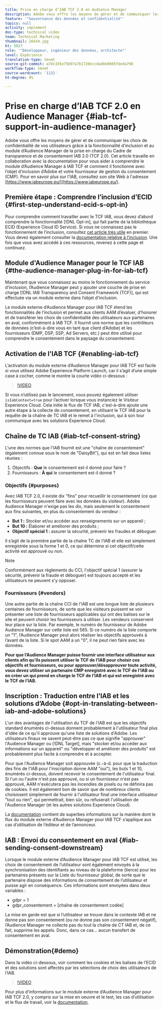 ```yaml
---
title: Prise en charge d’IAB TCF 2.0 en Audience Manager
description: Adobe vous offre les moyens de gérer et de communiquer les choix de confidentialité de vos utilisateurs grâce à la fonctionnalité d’inclusion et au module d’Audience Manager de la prise en charge du Cadre de transparence et de consentement IAB 2.0 (TCF 2.0). Cet article travaille en collaboration avec la documentation pour vous aider à comprendre le module d’Audience Manager à IAB TCF et comment il fonctionne avec l’objet d’inclusion d’Adobe et votre fournisseur de gestion du consentement (CMP).
feature: '"Gouvernance des données et confidentialité"'
topics: null
activity: implement
doc-type: technical video
team: Technical Marketing
thumbnail: 26434.jpg
kt: 5027
role: '"Développeur, ingénieur des données, architecte"'
level: Expérience
translation-type: tm+mt
source-git-commit: a7dc335e75697a7b1720eccdadbb9605fdeda798
workflow-type: tm+mt
source-wordcount: '1131'
ht-degree: 0%

---
```



# Prise en charge d’IAB TCF 2.0 en Audience Manager {#iab-tcf-support-in-audience-manager}

Adobe vous offre les moyens de gérer et de communiquer les choix de confidentialité de vos utilisateurs grâce à la fonctionnalité d’inclusion et au module d’Audience Manager de la prise en charge du Cadre de transparence et de consentement IAB 2.0 (TCF 2.0). Cet article travaille en collaboration avec la documentation pour vous aider à comprendre le module d’Audience Manager à IAB TCF et comment il fonctionne avec l’objet d’inclusion d’Adobe et votre fournisseur de gestion du consentement (CMP). Pour en savoir plus sur l&#39;IAB, consultez son site Web à l&#39;adresse [https://www.iabeurope.eu/](https://www.iabeurope.eu/).

## Première étape : Comprendre l’inclusion d’ECID {#first-step-understand-ecid-s-opt-in}

Pour comprendre comment travailler avec le TCF IAB, vous devez d’abord comprendre la fonctionnalité [!DNL Opt-in], qui fait partie de la bibliothèque ECID (Experience Cloud ID Service). Si vous ne connaissez pas le fonctionnement de l’inclusion, consultez [cet article très utile](https://docs.adobe.com/content/help/en/core-services-learn/tutorials/id-service/use-opt-in-to-control-experience-cloud-activities-based-on-user-consent.html) en premier. Vous devez également consulter la [documentation relative à l’inclusion](https://docs.adobe.com/content/help/fr-FR/id-service/using/implementation/opt-in-service/optin-overview.html). Une fois que vous avez accédé à ces ressources, revenez à cette page et continuez.

## Module d&#39;Audience Manager pour le TCF IAB {#the-audience-manager-plug-in-for-iab-tcf}

Maintenant que vous connaissez au moins le fonctionnement du service d’inclusion, l’Audience Manager peut y ajouter une couche de prise en charge [!DNL IAB Transparency and Consent Framework (TCF)], qui est effectuée via un module externe dans l’objet d’inclusion.

Le module externe d’Audience Manager pour IAB TCF étend les fonctionnalités de l’inclusion et permet aux clients AAM d’évaluer, d’honorer et de transférer les choix de confidentialité des utilisateurs aux partenaires en aval, conformément à IAB TCF. Il fournit une norme que les contrôleurs de données (c’est-à-dire vous en tant que client d’Adobe) et les fournisseurs (DMP, DSP, SSP, Ad Servers, etc.) peut être utilisé pour comprendre le consentement dans le paysage du consentement.

## Activation de l&#39;IAB TCF {#enabling-iab-tcf}

L’activation du module externe d’Audience Manager pour IAB TCF est facile si vous utilisez Adobe Experience Platform Launch, car il s’agit d’une simple case à cocher, comme le montre la courte vidéo ci-dessous :

>[!VIDEO](https://video.tv.adobe.com/v/26433/?quality=12)

Si vous n’utilisez pas le lancement, vous pouvez également utiliser `isIabContext=true` pour l’activer lorsque vous instanciez le Visiteur Experience Cloud. Cela initie le flux de TCF IAB, c&#39;est-à-dire ajoute une autre étape à la collecte de consentement, en utilisant le TCF IAB pour la requête de la chaîne de TC IAB et le remet à l&#39;inclusion, qui à son tour communique avec les solutions Experience Cloud.

## Chaîne de TC IAB {#iab-tcf-consent-string}

L&#39;une des normes que l&#39;IAB fournit est une &quot;chaîne de consentement&quot; (également connue sous le nom de &quot;DaisyBit&quot;), qui est en fait deux listes réunies :

1. Objectifs : **Que** le consentement est-il donné pour faire ?
1. Fournisseurs : **À qui** le consentement est-il donné ?

### Objectifs {#purposes}

Avec IAB TCF 2.0, il existe dix &quot;fins&quot; pour recueillir le consentement (ce que les fournisseurs peuvent faire avec les données du visiteur). Adobe Audience Manager n&#39;exige pas les dix, mais seulement le consentement aux fins suivantes, en plus du consentement du vendeur :

* **But 1 :** Stocker et/ou accéder aux renseignements sur un appareil ;
* **But 10 :** Élaborer et améliorer des produits ;
* **Objectif spécial 1 :** assurer la sécurité, prévenir les fraudes et déboguer.

Il s’agit de la première partie de la chaîne TC de l’IAB et elle est simplement enregistrée sous la forme 1 et 0, ce qui détermine si cet objectif/cette activité est approuvé ou non.

>[!NOTE]
>
>Conformément aux règlements du CCI, l&#39;objectif spécial 1 (assurer la sécurité, prévenir la fraude et déboguer) est toujours accepté et les utilisateurs ne peuvent s&#39;y opposer.

### Fournisseurs {#vendors}

Une autre partie de la chaîne CCI de l&#39;IAB est une longue liste de plusieurs centaines de fournisseurs, de sorte que les visiteurs puissent se voir présenter une liste de fournisseurs applicables qui ont des balises sur le site et peuvent choisir les fournisseurs à utiliser. Les vendeurs conservent leur place sur la liste. Par exemple, le numéro de fournisseur de Adobe Audience Manager sur cette liste est 565. Si ce numéro de la liste comporte un &quot;1&quot;, l’Audience Manager peut alors réaliser les objectifs approuvés à l’avant de la liste. Si le spot AAM a un &quot;0&quot;, il ne peut rien faire avec les données.

**Pour que l’Audience Manager puisse fournir une interface utilisateur aux clients afin qu’ils puissent utiliser le TCF de l’IAB pour choisir ces objectifs et fournisseurs, ou pour approuver/désapprouver toute activité, vous devez utiliser un partenaire CMP enregistré avec le TCF de l’IAB ou en créer un qui prend en charge le TCF de l’IAB et qui est enregistré avec le TCF de l’IAB.**

## Inscription : Traduction entre l’IAB et les solutions d’Adobe {#opt-in-translating-between-iab-and-adobe-solutions}

L&#39;un des avantages de l&#39;utilisation du TCF de l&#39;IAB est que les objectifs standard énumérés ci-dessus donnent probablement à l&#39;utilisateur final plus d&#39;idée de ce qu&#39;il approuve qu&#39;une liste de solutions d&#39;Adobe. Les utilisateurs finaux ne savent peut-être pas ce que signifie &quot;approuver&quot; l&#39;Audience Manager ou [!DNL Target], mais &quot;stocker et/ou accéder aux informations sur un appareil&quot; ou &quot;développer et améliorer des produits&quot; est probablement plus facile à comprendre et à accepter.

Pour que l&#39;Audience Manager soit approuvée (c.-à-d. pour que la traduction des fins de l&#39;IAB pour l&#39;inscription donne AAM &quot;oui&quot;), les buts 1 et 10, énumérés ci-dessus, doivent recevoir le consentement de l&#39;utilisateur final. Si l&#39;un ou l&#39;autre n&#39;est pas approuvé, ou si un fournisseur n&#39;est pas approuvé, AAM n&#39;exécutera pas les incendies de pixels ou ne définira pas de cookies. Il est également bon de savoir que de nombreux clients choisissent simplement de fournir à l&#39;utilisateur final une interface utilisateur &quot;tout ou rien&quot;, qui permettrait, bien sûr, ou refuserait l&#39;utilisation de l&#39;Audience Manager (et les autres solutions Experience Cloud).

La [documentation](https://marketing.adobe.com/resources/help/en_US/aam/aam-iab-plugin.html) contient de superbes informations sur la manière dont le flux du module externe d’Audience Manager pour IAB TCF s’applique aux cas d’utilisation de l’éditeur et de l’annonceur.

## IAB : Envoi du consentement en aval {#iab-sending-consent-downstream}

Lorsque le module externe d’Audience Manager pour IAB TCF est utilisé, les choix de consentement de l’utilisateur sont également envoyés à la synchronisation des identifiants au niveau de la plateforme (tierce) pour les partenaires présents sur la Liste du fournisseur global, de sorte que le partenaire dispose des informations de consentement de l’utilisateur et puisse agir en conséquence. Ces informations sont envoyées dans deux variables :

* gdpr = 1
* gdpr_consentement = [chaîne de consentement codée]

La mise en garde est que si l’utilisateur se trouve dans le contexte IAB et ne donne pas son consentement (ou ne donne pas son consentement négatif), l’Audience Manager ne collecte pas du tout la chaîne de CT IAB et, de ce fait, supprime les appels. Donc, dans ce cas... aucun transfert de consentement en aval.

## Démonstration{#demo}

Dans la vidéo ci-dessous, voir comment les cookies et les balises de l’ECID et des solutions sont affectés par les sélections de choix des utilisateurs de l’IAB.

>[!VIDEO](https://video.tv.adobe.com/v/26434/?quality=12)

Pour plus d’informations sur le module externe d’Audience Manager pour IAB TCF 2.0, y compris sur la mise en oeuvre et le test, les cas d’utilisation et le flux de travail, voir la [documentation](https://docs.adobe.com/content/help/en/audience-manager/user-guide/overview/data-privacy/consent-management/aam-iab-plugin.html).
